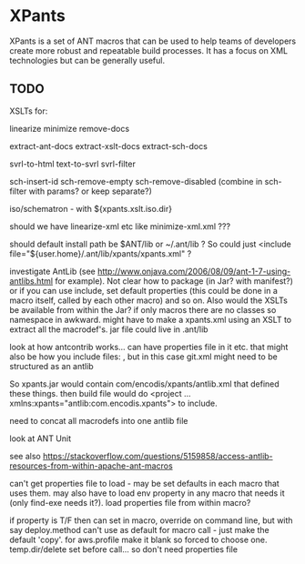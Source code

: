 # XPants

XPants is a set of ANT macros that can be used to help teams of developers create more robust and repeatable build processes. It has a focus on XML technologies but can be generally useful.


## TODO

XSLTs for:

linearize
minimize
remove-docs

extract-ant-docs
extract-xslt-docs
extract-sch-docs

svrl-to-html
text-to-svrl
svrl-filter


sch-insert-id
sch-remove-empty
sch-remove-disabled (combine in sch-filter with params? or keep separate?)

iso/schematron - with ${xpants.xslt.iso.dir}

should we have linearize-xml etc like minimize-xml.xml ???

should default install path be $ANT/lib or ~/.ant/lib ? So could just <include file="${user.home}/.ant/lib/xpants/xpants.xml" ?

investigate AntLib (see http://www.onjava.com/2006/08/09/ant-1-7-using-antlibs.html for example).
Not clear how to package (in Jar? with manifest?) or if you can use include, set default properties (this could be done in a macro itself, called by each other macro) and so on. Also would the XSLTs  be available from within the Jar? if only macros there are no classes so namespace in awkward. might have to make a xpants.xml using an XSLT to extract all the macrodef's. jar file could live in
.ant/lib

look at how antcontrib works... can have properties file in it etc. that might also be how you include files: <taskdef resource="com/encodis/xpants/git.xml"/>, but in this case git.xml might need to be structured as an antlib

So xpants.jar would contain com/encodis/xpants/antlib.xml that defined these things. then build file would do <project ... xmlns:xpants="antlib:com.encodis.xpants"> to include.

need to concat all macrodefs into one antlib file

look at ANT Unit

see also https://stackoverflow.com/questions/5159858/access-antlib-resources-from-within-apache-ant-macros

can't get properties file to load - may be set defaults in each macro that uses them.
may also have to load env property in any macro that needs it (only find-exe needs it?). load properties file from within macro?

if property is T/F then can set in macro, override on command line, but with say deploy.method can't use as default for macro call - just make the default 'copy'. for aws.profile make it blank so forced to choose one. temp.dir/delete set before call... so don't need properties file

